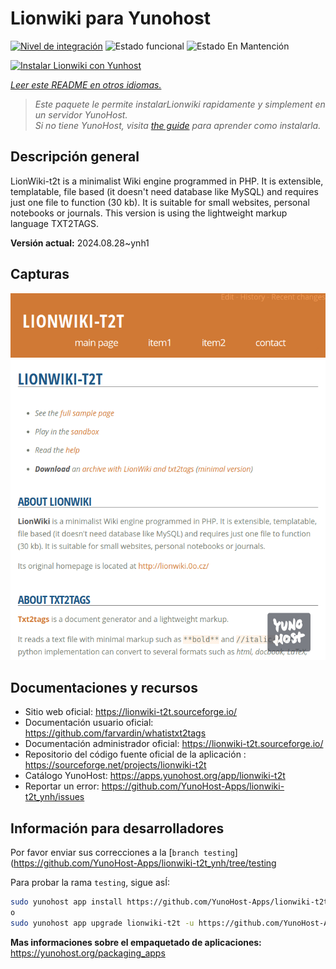 <!--
Este archivo README esta generado automaticamente<https://github.com/YunoHost/apps/tree/master/tools/readme_generator>
No se debe editar a mano.
-->

# Lionwiki para Yunohost

[![Nivel de integración](https://dash.yunohost.org/integration/lionwiki-t2t.svg)](https://ci-apps.yunohost.org/ci/apps/lionwiki-t2t/) ![Estado funcional](https://ci-apps.yunohost.org/ci/badges/lionwiki-t2t.status.svg) ![Estado En Mantención](https://ci-apps.yunohost.org/ci/badges/lionwiki-t2t.maintain.svg)

[![Instalar Lionwiki con Yunhost](https://install-app.yunohost.org/install-with-yunohost.svg)](https://install-app.yunohost.org/?app=lionwiki-t2t)

*[Leer este README en otros idiomas.](./ALL_README.md)*

> *Este paquete le permite instalarLionwiki rapidamente y simplement en un servidor YunoHost.*  
> *Si no tiene YunoHost, visita [the guide](https://yunohost.org/install) para aprender como instalarla.*

## Descripción general

LionWiki-t2t is a minimalist Wiki engine programmed in PHP. It is extensible, templatable, file based (it doesn't need database like MySQL) and requires just one file to function (30 kb). It is suitable for small websites, personal notebooks or journals. This version is using the lightweight markup language TXT2TAGS.


**Versión actual:** 2024.08.28~ynh1

## Capturas

![Captura de Lionwiki](./doc/screenshots/screenshot_lionwikit2t.png)

## Documentaciones y recursos

- Sitio web oficial: <https://lionwiki-t2t.sourceforge.io/>
- Documentación usuario oficial: <https://github.com/farvardin/whatistxt2tags>
- Documentación administrador oficial: <https://lionwiki-t2t.sourceforge.io/>
- Repositorio del código fuente oficial de la aplicación : <https://sourceforge.net/projects/lionwiki-t2t>
- Catálogo YunoHost: <https://apps.yunohost.org/app/lionwiki-t2t>
- Reportar un error: <https://github.com/YunoHost-Apps/lionwiki-t2t_ynh/issues>

## Información para desarrolladores

Por favor enviar sus correcciones a la [`branch testing`](https://github.com/YunoHost-Apps/lionwiki-t2t_ynh/tree/testing

Para probar la rama `testing`, sigue asÍ:

```bash
sudo yunohost app install https://github.com/YunoHost-Apps/lionwiki-t2t_ynh/tree/testing --debug
o
sudo yunohost app upgrade lionwiki-t2t -u https://github.com/YunoHost-Apps/lionwiki-t2t_ynh/tree/testing --debug
```

**Mas informaciones sobre el empaquetado de aplicaciones:** <https://yunohost.org/packaging_apps>
